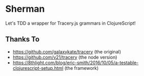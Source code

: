 # Sherman

Let's TDD a wrapper for Tracery.js grammars in ClojureScript!

## Thanks To

* https://github.com/galaxykate/tracery (the original)
* https://github.com/v21/tracery (the node version)
* https://8thlight.com/blog/eric-smith/2016/10/05/a-testable-clojurescript-setup.html (the framework)






